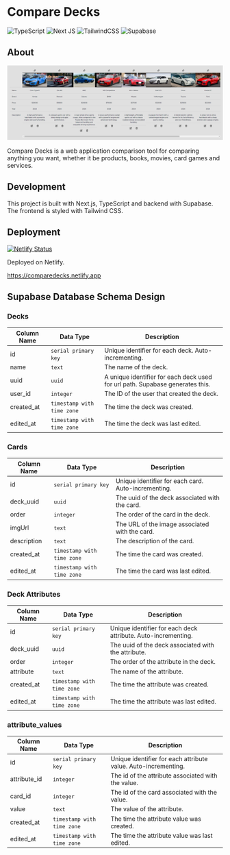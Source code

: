 # Compare Decks

![TypeScript](https://img.shields.io/badge/typescript-%23007ACC.svg?style=for-the-badge&logo=typescript&logoColor=white)
![Next JS](https://img.shields.io/badge/Next-black?style=for-the-badge&logo=next.js&logoColor=white)
![TailwindCSS](https://img.shields.io/badge/tailwindcss-%2338B2AC.svg?style=for-the-badge&logo=tailwind-css&logoColor=white)
![Supabase](https://img.shields.io/badge/Supabase-3ECF8E?style=for-the-badge&logo=supabase&logoColor=white)

## About

![screenshot](/src/_assets/images/comparedecksPage.png)

Compare Decks is a web application comparison tool for comparing anything you want, whether it be products, books, movies, card games and services.

<!-- ## Features

- Create a deck and add cards to it
- Compare multiple cards at once
- Edit and delete decks
- Edit and delete cards
-->

## Development

This project is built with Next.js, TypeScript and backend with Supabase. The frontend is styled with Tailwind CSS.

## Deployment

[![Netlify Status](https://api.netlify.com/api/v1/badges/eafede55-9ddf-4356-abc8-3e0c4d65433c/deploy-status)](https://app.netlify.com/sites/comparedecks/deploys)

Deployed on Netlify.

https://comparedecks.netlify.app

## Supabase Database Schema Design

### Decks

| Column Name | Data Type                  | Description                                                                   |
| ----------- | -------------------------- | ----------------------------------------------------------------------------- |
| id          | `serial primary key`       | Unique identifier for each deck. Auto-incrementing.                           |
| name        | `text`                     | The name of the deck.                                                         |
| uuid        | `uuid`                     | A unique identifier for each deck used for url path. Supabase generates this. |
| user_id     | `integer`                  | The ID of the user that created the deck.                                     |
| created_at  | `timestamp with time zone` | The time the deck was created.                                                |
| edited_at   | `timestamp with time zone` | The time the deck was last edited.                                            |

### Cards

| Column Name | Data Type                  | Description                                         |
| ----------- | -------------------------- | --------------------------------------------------- |
| id          | `serial primary key`       | Unique identifier for each card. Auto-incrementing. |
| deck_uuid   | `uuid`                     | The uuid of the deck associated with the card.      |
| order       | `integer`                  | The order of the card in the deck.                  |
| imgUrl      | `text`                     | The URL of the image associated with the card.      |
| description | `text`                     | The description of the card.                        |
| created_at  | `timestamp with time zone` | The time the card was created.                      |
| edited_at   | `timestamp with time zone` | The time the card was last edited.                  |

### Deck Attributes

| Column Name | Data Type                  | Description                                                   |
| ----------- | -------------------------- | ------------------------------------------------------------- |
| id          | `serial primary key`       | Unique identifier for each deck attribute. Auto-incrementing. |
| deck_uuid   | `uuid`                     | The uuid of the deck associated with the attribute.           |
| order       | `integer`                  | The order of the attribute in the deck.                       |
| attribute   | `text`                     | The name of the attribute.                                    |
| created_at  | `timestamp with time zone` | The time the attribute was created.                           |
| edited_at   | `timestamp with time zone` | The time the attribute was last edited.                       |

### attribute_values

| Column Name  | Data Type                  | Description                                                    |
| ------------ | -------------------------- | -------------------------------------------------------------- |
| id           | `serial primary key`       | Unique identifier for each attribute value. Auto-incrementing. |
| attribute_id | `integer`                  | The id of the attribute associated with the value.             |
| card_id      | `integer`                  | The id of the card associated with the value.                  |
| value        | `text`                     | The value of the attribute.                                    |
| created_at   | `timestamp with time zone` | The time the attribute value was created.                      |
| edited_at    | `timestamp with time zone` | The time the attribute value was last edited.                  |
